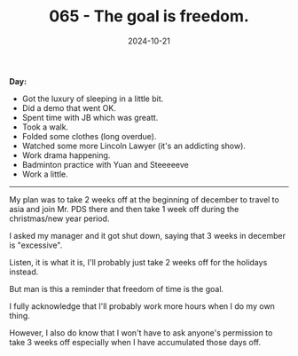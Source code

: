 ﻿---
title: 065 - The goal is freedom.
date: 2024-10-21
categories: ["daily"]
tags: posts

---
**Day:** 

- Got the luxury of sleeping in a little bit.
- Did a demo that went OK.
- Spent time with JB which was greatt.
- Took a walk.
- Folded some clothes (long overdue).
- Watched some more Lincoln Lawyer (it's an addicting show).
- Work drama happening.
- Badminton practice with Yuan and Steeeeeve
- Work a little.
---
My plan was to take 2 weeks off at the beginning of december to travel to asia and join Mr. PDS there and then take 1 week off during the christmas/new year period.

I asked my manager and it got shut down, saying that 3 weeks in december is "excessive".

Listen, it is what it is, I'll probably just take 2 weeks off for the holidays instead.

But man is this a reminder that freedom of time is the goal.

I fully acknowledge that I'll probably work more hours when I do my own thing.

However, I also do know that I won't have to ask anyone's permission to take 3 weeks off especially when I have accumulated those days off.
